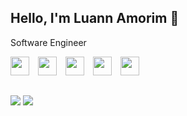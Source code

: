 ## Hello, I'm Luann Amorim 👋

Software Engineer

<div>
    <img loading="lazy" src="https://cdn.jsdelivr.net/gh/devicons/devicon@latest/icons/python/python-original.svg" width="30" height="30" style="margin-right: 10px"/>
    <img loading="lazy" src="https://cdn.jsdelivr.net/gh/devicons/devicon@latest/icons/django/django-plain.svg" width="30" height="30" style="margin-right: 10px"/>
    <img loading="lazy" src="https://cdn.jsdelivr.net/gh/devicons/devicon@latest/icons/mysql/mysql-original.svg" width="30" height="30" style="margin-right: 10px"/>
    <img loading="lazy" src="https://cdn.jsdelivr.net/gh/devicons/devicon@latest/icons/git/git-original.svg" width="30" height="30" style="margin-right: 10px"/>
    <img loading="lazy" src="https://cdn.jsdelivr.net/gh/devicons/devicon@latest/icons/git/powerbi-original.svg" width="30" height="30" style="margin-right: 10px"/>
</div>

<h2 dir="auto"></h2>

<div>
<a href = "mailto:luanntech@gmail.com"><img loading="lazy" src="https://img.shields.io/badge/Gmail-D14836?style=for-the-badge&logo=gmail&logoColor=white" target="_blank"></a>
<a href="https://www.linkedin.com/in/luannamorim" target="_blank"><img loading="lazy" src="https://img.shields.io/badge/-LinkedIn-%230077B5?style=for-the-badge&logo=linkedin&logoColor=white" target="_blank"></a>   
</div>
